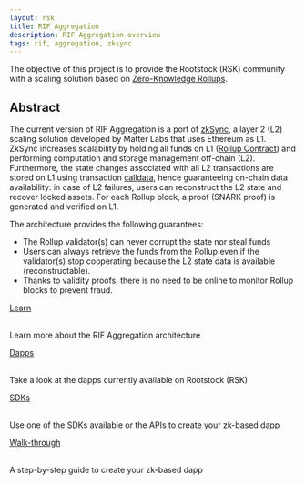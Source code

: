 ```yaml
---
layout: rsk
title: RIF Aggregation
description: RIF Aggregation overview
tags: rif, aggregation, zksync
---
```



The objective of this project is to provide the Rootstock (RSK) community with a scaling solution based on [Zero-Knowledge Rollups](https://ethereum.org/en/developers/docs/scaling/layer-2-rollups/#zk-rollups).

## Abstract

The current version of RIF Aggregation is a port of [zkSync](https://docs.zksync.io/dev/), a layer 2 (L2) scaling solution developed by Matter Labs that uses Ethereum as L1.
ZkSync increases scalability by holding all funds on L1 ([Rollup Contract](https://github.com/rsksmart/ri-aggregation/blob/rsk_merge_master_Dec2021/contracts/contracts/ZkSync.sol)) and performing computation and storage management off-chain (L2).
Furthermore, the state changes associated with all L2 transactions are stored on L1 using transaction [calldata](https://docs.soliditylang.org/en/latest/types.html?highlight=calldata#data-location), hence guaranteeing on-chain data availability: in case of L2 failures, users can reconstruct the L2 state and recover locked assets. For each Rollup block, a proof (SNARK proof) is generated and verified on L1.

The architecture provides the following guarantees:

* The Rollup validator(s) can never corrupt the state nor steal funds
* Users can always retrieve the funds from the Rollup even if the validator(s) stop cooperating because the L2 state data is available (reconstructable).
* Thanks to validity proofs, there is no need to be online to monitor Rollup blocks to prevent fraud.



<div class="container the-stack">
  <div class="row rif_blue_text">
    <div class="col">
      <div class="rns-index-box">
        <a href="learn">Learn</a>
        <br />
        <br />
        <p>Learn more about the RIF Aggregation architecture</p>
      </div>
    </div>
    <div class="col">
      <div class="rns-index-box">
        <a href="dapps">Dapps</a>
        <br />
        <br />
        <p>Take a look at the dapps currently available on Rootstock (RSK)</p>
      </div>
    </div>
  </div>
  <div class="row rif_blue_text">
    <div class="col">
      <div class="rns-index-box">
        <a href="https://docs.zksync.io/api/" rel="noopener noreferrer" >SDKs</a>
        <br />
        <br />
        <p>Use one of the SDKs available or the APIs to create your zk-based dapp</p>
      </div>
    </div>
    <div class="col">
      <div class="rns-index-box">
        <a href="walkthrough">Walk-through</a>
        <br />
        <br />
        <p>A step-by-step guide to create your zk-based dapp</p>
      </div>
    </div>
  </div>
</div>
